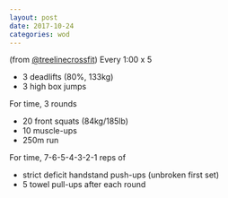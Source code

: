 ```yaml
---
layout: post
date: 2017-10-24
categories: wod
---
```


<!--
**Chris - <span></span>**
-->

(from [@treelinecrossfit](http://www.treelinecrossfit.com)) Every 1:00 x 5
- 3 deadlifts (80%, 133kg)
- 3 high box jumps

For time, 3 rounds
- 20 front squats (84kg/185lb)
- 10 muscle-ups
- 250m run

For time, 7-6-5-4-3-2-1 reps of
- strict deficit handstand push-ups (unbroken first set)
- 5 towel pull-ups after each round
